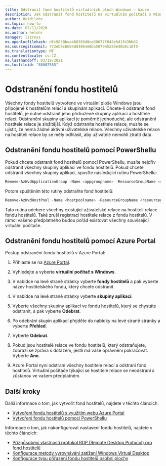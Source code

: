 ```yaml
---
title: Odstranit fond hostitelů virtuálních ploch Windows – Azure
description: Jak odstranit fond hostitelů na virtuálním počítači s Windows
author: Heidilohr
ms.topic: how-to
ms.date: 07/11/2020
ms.author: helohr
manager: lizross
ms.openlocfilehash: dfc9858bea468389d8ce90677f048e5d1fd3bb82
ms.sourcegitcommit: 772eb9c6684dd4864e0ba507945a83e48b8c16f0
ms.translationtype: MT
ms.contentlocale: cs-CZ
ms.lasthandoff: 03/19/2021
ms.locfileid: "88007585"
---
```

# <a name="delete-a-host-pool"></a>Odstranění fondu hostitelů

Všechny fondy hostitelů vytvořené ve virtuální ploše Windows jsou připojené k hostitelům relací a skupinám aplikací. Chcete-li odstranit fond hostitelů, je nutné odstranit jeho přidružené skupiny aplikací a hostitele relací. Odstranění skupiny aplikací je poměrně jednoduché, ale odstranění hostitele relace je složitější. Když odstraníte hostitele relace, musíte se ujistit, že nemá žádné aktivní uživatelské relace. Všechny uživatelské relace na hostiteli relace by se měly odhlásit, aby uživatelé nemohli ztratit data.

## <a name="delete-a-host-pool-with-powershell"></a>Odstranění fondu hostitelů pomocí PowerShellu

Pokud chcete odstranit fond hostitelů pomocí PowerShellu, musíte nejdřív odstranit všechny skupiny aplikací ve fondu hostitelů. Pokud chcete odstranit všechny skupiny aplikací, spusťte následující rutinu PowerShellu:

```powershell
Remove-AzWvdApplicationGroup -Name <appgroupname> -ResourceGroupName <resourcegroupname>
```

Potom spuštěním této rutiny odstraňte fond hostitelů:

```powershell
Remove-AzWvdHostPool -Name <hostpoolname> -ResourceGroupName <resourcegroupname> -Force:$true
```

Tato rutina odebere všechny existující uživatelské relace na hostiteli relace fondu hostitelů. Také zruší registraci hostitele relace z fondu hostitelů. V rámci vašeho předplatného budou pořád existovat všechny související virtuální počítače.

## <a name="delete-a-host-pool-with-the-azure-portal"></a>Odstranění fondu hostitelů pomocí Azure Portal

Postup odstranění fondu hostitelů v Azure Portal:

1. Přihlaste se na [Azure Portal](https://portal.azure.com/).

2. Vyhledejte a vyberte **virtuální počítač s Windows**.

3. V nabídce na levé straně stránky vyberte **fondy hostitelů** a pak vyberte název hostitelského fondu, který chcete odstranit.

4. V nabídce na levé straně stránky vyberte **skupiny aplikací**.

5. Vyberte všechny skupiny aplikací ve fondu hostitelů, který se chystáte odstranit, a pak vyberte **Odebrat**.

6. Po odebrání skupin aplikací přejděte do nabídky na levé straně stránky a vyberte **Přehled**.

7. Vyberte **Odebrat**.

8. Pokud jsou hostitelé relace ve fondu hostitelů, který odstraňujete, zobrazí se zpráva s dotazem, jestli má vaše oprávnění pokračovat. Vyberte **Ano**.

9. Azure Portal nyní odstraní všechny hostitele relací a odstraní fond hostitelů. Virtuální počítače týkající se hostitele relace se neodstraní a zůstanou ve vašem předplatném.

## <a name="next-steps"></a>Další kroky

Další informace o tom, jak vytvořit fond hostitelů, najdete v těchto článcích:

- [Vytvoření fondu hostitelů s využitím webu Azure Portal](create-host-pools-azure-marketplace.md)
- [Vytvoření fondu hostitelů pomocí PowerShellu](create-host-pools-powershell.md)

Informace o tom, jak nakonfigurovat nastavení fondu hostitelů, najdete v těchto článcích:

- [Přizpůsobení vlastností protokol RDP (Remote Desktop Protocol) pro fond hostitelů](customize-rdp-properties.md)
- [Konfigurace metody vyrovnávání zatížení Windows Virtual Desktop](configure-host-pool-load-balancing.md)
- [Konfigurace typu přiřazení fondu hostitelů osobní plochy](configure-host-pool-personal-desktop-assignment-type.md)